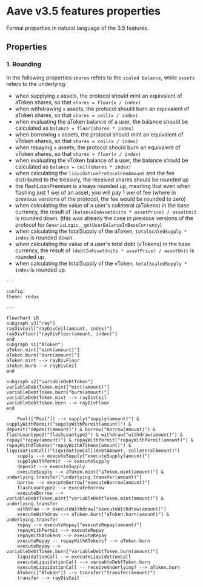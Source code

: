 # Aave v3.5 features properties

Formal properties in natural language of the 3.5 features.

## Properties

### 1. Rounding

In the following properties `shares` refers to the `scaled balance`, while `assets` refers to the underlying.

- when supplying `x` assets, the protocol should mint an equivalent of aToken shares, so that `shares = floor(x / index)`
- when withdrawing `x` assets, the protocol should burn an equivalent of aToken shares, so that `shares = ceil(x / index)`
- when evaluating the aToken balance of a user, the balance should be calculated as `balance = floor(shares * index)`
- when borrowing `x` assets, the protocol should mint an equivalent of vToken shares, so that `shares = ceil(x / index)`
- when repaying `x` assets, the protocol should burn an equivalent of vToken shares, so that `shares = floor(x / index)`
- when evaluating the vToken balance of a user, the balance should be calculated as `balance = ceil(shares * index)`
- when calculating the `liquidationProtocolFeeAmount` and the fee distributed to the treasury, the received shares should be rounded up
- the flashLoanPremium is always rounded up, meaning that even when flashing just 1 wei of an asset, you will pay 1 wei of fee (where in previous versions of the protocol, the fee would be rounded to zero)
- when calculating the value of a user's collateral (aTokens) in the base currency, the result of `(balanceInAssetUnits * assetPrice) / assetUnit` is rounded down. (this was already the case in previous versions of the protocol for `GenericLogic._getUserBalanceInBaseCurrency`)
- when calculating the totalSupply of the aToken, `totalScaledSupply * index` is rounded down.
- when calculating the value of a user's total debt (vTokens) in the base currency, the result of `(debtInAssetUnits * assetPrice) / assetUnit` is rounded up.
- when calculating the totalSupply of the vToken, `totalScaledSupply * index` is rounded up.

```mermaid
---

config:
theme: redux

---

flowchart LR
subgraph s3["ray"]
rayDivCeil["rayDivCeil(amount, index)"]
rayDivFloor["rayDivFloor(amount, index)"]
end
subgraph s1["AToken"]
aToken.mint["mint(amount)"]
aToken.burn["burn(amount)"]
aToken.mint --> rayDivFloor
aToken.burn --> rayDivCeil
end

subgraph s2["variableDebtToken"]
variableDebtToken.mint["mint(amount)"]
variableDebtToken.burn["burn(amount)"]
variableDebtToken.mint --> rayDivCeil
variableDebtToken.burn --> rayDivFloor
end

    Pool(["Pool"]) --> supply("supply(amount)") & supplyWithPermit("supplyWithPermit(amount)") & deposit("deposit(amount)") & borrow("borrow(amount)") & flashLoantype2("flashLoantype2") & withdraw("withdraw(amount)") & repay("repay(amount)") & repayWithPermit("repayWithPermit(amount)") & repayWithATokens("repayWithATokens(amount)") & liquidationCall("liquidationCall(debtAmount, collateralAmount)")
    supply --> executeSupply["executeSupply(amount)"]
    supplyWithPermit --> executeSupply
    deposit --> executeSupply
    executeSupply --> aToken.mint["aToken.mint(amount)"] & underlying.transfer["underlying.transfer(amount)"]
    borrow --> executeBorrow["executeBorrow(amount)"]
    flashLoantype2 --> executeBorrow
    executeBorrow --> variableDebtToken.mint["variableDebtToken.mint(amount)"] & underlying.transfer
    withdraw --> executeWithdraw["executeWithdraw(amount)"]
    executeWithdraw --> aToken.burn["aToken.burn(amount)"] & underlying.transfer
    repay --> executeRepay["executeRepay(amount)"]
    repayWithPermit --> executeRepay
    repayWithATokens --> executeRepay
    executeRepay -- repayWithATokens? --> aToken.burn
    executeRepay --> variableDebtToken.burn["variableDebtToken.burn(amount)"]
    liquidationCall --> executeLiquidationCall
    executeLiquidationCall --> variableDebtToken.burn
    executeLiquidationCall -- receiveUnderlying? --> aToken.burn
    AToken(["AToken"]) --> transfer("transfer(amount)")
    transfer --> rayDivCeil
```
